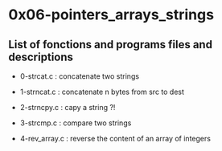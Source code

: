 # 0x06-pointers\_arrays\_strings

## List of fonctions and programs files and descriptions

* 0-strcat.c : concatenate two strings

* 1-strncat.c : concatenate n bytes from src to dest

* 2-strncpy.c : capy a string ?!

* 3-strcmp.c : compare two strings

* 4-rev\_array.c : reverse the content of an array of integers

